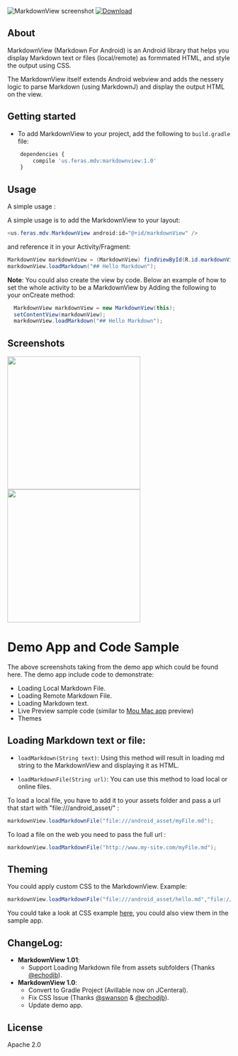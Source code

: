 
![MarkdownView screenshot](http://i.imgur.com/EDDSxZK.jpg)
[ ![Download](https://api.bintray.com/packages/falnatsheh/maven/MarkdownView/images/download.svg) ](https://bintray.com/falnatsheh/maven/MarkdownView/_latestVersion)

## About

MarkdownView (Markdown For Android) is an Android library that helps you display Markdown text or files (local/remote) as formmated HTML, and style the output using CSS. 

The MarkdownView itself extends Android webview and adds the nessery logic to parse Markdown (using MarkdownJ) and display the output HTML on the view. 

## Getting started

- To add MarkdownView to your project, add the following to `build.gradle` file:
```javascript
	dependencies { 
	    compile 'us.feras.mdv:markdownview:1.0'
	}
```

## Usage

A simple usage :

 
A simple usage is to add the MarkdownView to your layout: 

```java
<us.feras.mdv.MarkdownView android:id="@+id/markdownView" />
```

and reference it in your Activity/Fragment:  

```java
MarkdownView markdownView = (MarkdownView) findViewById(R.id.markdownView);
markdownView.loadMarkdown("## Hello Markdown"); 
```
**Note**:
You could also create the view by code. Below an example of how to set the whole activity to be a MarkdownView by Adding the following to your onCreate method:

```java
  MarkdownView markdownView = new MarkdownView(this);
  setContentView(markdownView);
  markdownView.loadMarkdown("## Hello Markdown"); 
```

## Screenshots

<img src="http://i.imgur.com/gY8eXaj.jpg" width="300"> 
<img src="http://i.imgur.com/ETHYbCv.jpg" width="300"> 

# Demo App and Code Sample

The above screenshots taking from the demo app which could be found here. The demo app include code to demonstrate: 

- Loading Local Markdown File. 
- Loading Remote Markdown File. 
- Loading Markdown text.
- Live Preview sample code (similar to [Mou Mac app](http://25.io/mou/) preview)
- Themes

## Loading Markdown text or file: 

- `loadMarkdown(String text)`:
Using this method will result in loading md string to the MarkdownView and displaying it as HTML. 

 
- `loadMarkdownFile(String url)`:
You can use this method to load local or online files. 

To load a local file, you have to add it to your assets folder and pass a url that start with "file:///android_asset/" : 

```java
markdownView.loadMarkdownFile("file:///android_asset/myFile.md");
```

To load a file on the web you need to pass the full url :    

```java
markdownView.loadMarkdownFile("http://www.my-site.com/myFile.md");
```

## Theming

You could apply custom CSS to the MarkdownView. Example: 

```java
markdownView.loadMarkdownFile("file:///android_asset/hello.md","file:///android_asset/MyCustomTheme.css");
```
You could take a look at CSS example [here](https://github.com/falnatsheh/MarkdownView/tree/master/MarkdownViewDemo/assets/markdown_css_themes), you could also view them in the sample app.

## ChangeLog: 

- **MarkdownView 1.01**:
	- Support Loading Markdown file from assets subfolders (Thanks [@echodjb](https://github.com/DiegoRosado)). 
- **MarkdownView 1.0**:
	- Convert to Gradle Project (Avillable now on JCenteral). 
	- Fix CSS Issue (Thanks [@swanson](https://github.com/swanson) & [@echodjb](https://github.com/echodjb)). 
	- Update demo app.  

						
## License
Apache 2.0
